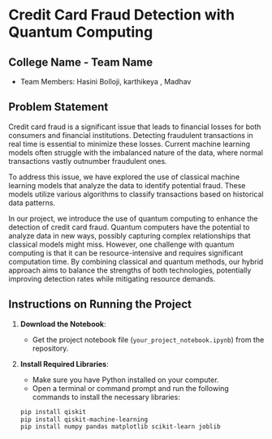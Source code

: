 # Credit Card Fraud Detection with Quantum Computing

## College Name - Team Name
- Team Members: Hasini Bolloji, karthikeya , Madhav

## Problem Statement
Credit card fraud is a significant issue that leads to financial losses for both consumers and financial institutions. Detecting fraudulent transactions in real time is essential to minimize these losses. Current machine learning models often struggle with the imbalanced nature of the data, where normal transactions vastly outnumber fraudulent ones.

To address this issue, we have explored the use of classical machine learning models that analyze the data to identify potential fraud. These models utilize various algorithms to classify transactions based on historical data patterns.

In our project, we introduce the use of quantum computing to enhance the detection of credit card fraud. Quantum computers have the potential to analyze data in new ways, possibly capturing complex relationships that classical models might miss. However, one challenge with quantum computing is that it can be resource-intensive and requires significant computation time. By combining classical and quantum methods, our hybrid approach aims to balance the strengths of both technologies, potentially improving detection rates while mitigating resource demands.

## Instructions on Running the Project
1. **Download the Notebook**: 
   - Get the project notebook file (`your_project_notebook.ipynb`) from the repository.

2. **Install Required Libraries**:
   - Make sure you have Python installed on your computer.
   - Open a terminal or command prompt and run the following commands to install the necessary libraries:

   ```bash
   pip install qiskit
   pip install qiskit-machine-learning
   pip install numpy pandas matplotlib scikit-learn joblib
